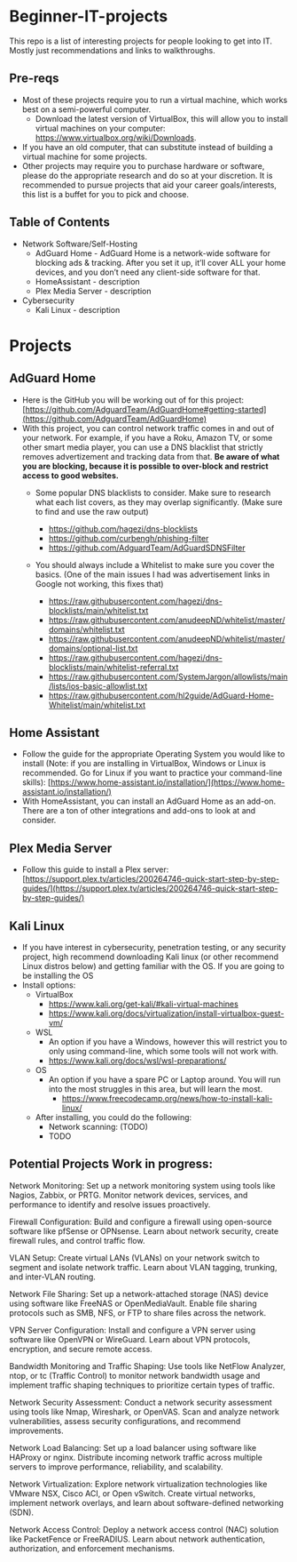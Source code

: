 # Beginner-IT-projects
This repo is a list of interesting projects for people looking to get into IT. Mostly just recommendations and links to walkthroughs.

## Pre-reqs
- Most of these projects require you to run a virtual machine, which works best on a semi-powerful computer.
  - Download the latest version of VirtualBox, this will allow you to install virtual machines on your computer: https://www.virtualbox.org/wiki/Downloads.
- If you have an old computer, that can substitute instead of building a virtual machine for some projects.
- Other projects may require you to purchase hardware or software, please do the appropriate research and do so at your discretion. It is recommended to pursue projects that aid your career goals/interests, this list is a buffet for you to pick and choose.

## Table of Contents
- Network Software/Self-Hosting
  - AdGuard Home - AdGuard Home is a network-wide software for blocking ads & tracking. After you set it up, it’ll cover ALL your home devices, and you don’t need any client-side software for that. 
  - HomeAssistant - description
  - Plex Media Server - description
- Cybersecurity
  - Kali Linux - description


# Projects
## AdGuard Home
- Here is the GitHub you will be working out of for this project: [https://github.com/AdguardTeam/AdGuardHome#getting-started](https://github.com/AdguardTeam/AdGuardHome)
- With this project, you can control  network traffic comes in and out of your network. For example, if you have a Roku, Amazon TV, or some other smart media player, you can use a DNS blacklist that strictly removes advertizement and tracking data from that. **Be aware of what you are blocking, because it is possible to over-block and restrict access to good websites.**
  - Some popular DNS blacklists to consider. Make sure to research what each list covers, as they may overlap significantly. (Make sure to find and use the raw output) 
    - https://github.com/hagezi/dns-blocklists
    - https://github.com/curbengh/phishing-filter
    - https://github.com/AdguardTeam/AdGuardSDNSFilter

  - You should always include a Whitelist to make sure you cover the basics. (One of the main issues I had was advertisement links in Google not working, this fixes that)
    - https://raw.githubusercontent.com/hagezi/dns-blocklists/main/whitelist.txt
    - https://raw.githubusercontent.com/anudeepND/whitelist/master/domains/whitelist.txt
    - https://raw.githubusercontent.com/anudeepND/whitelist/master/domains/optional-list.txt
    - https://raw.githubusercontent.com/hagezi/dns-blocklists/main/whitelist-referral.txt
    - https://raw.githubusercontent.com/SystemJargon/allowlists/main/lists/ios-basic-allowlist.txt
    - https://raw.githubusercontent.com/hl2guide/AdGuard-Home-Whitelist/main/whitelist.txt

## Home Assistant
- Follow the guide for the appropriate Operating System you would like to install (Note: if you are installing in VirtualBox, Windows or Linux is recommended. Go for Linux if you want to practice your command-line skills): [https://www.home-assistant.io/installation/](https://www.home-assistant.io/installation/)
- With HomeAssistant, you can install an AdGuard Home as an add-on. There are a ton of other integrations and add-ons to look at and consider. 

## Plex Media Server
- Follow this guide to install a Plex server: [https://support.plex.tv/articles/200264746-quick-start-step-by-step-guides/](https://support.plex.tv/articles/200264746-quick-start-step-by-step-guides/)

## Kali Linux
- If you have interest in cybersecurity, penetration testing, or any security project, high recommend downloading Kali linux (or other recommend Linux distros below) and getting familiar with the OS. If you are going to be installing the OS
- Install options:
  - VirtualBox
    - https://www.kali.org/get-kali/#kali-virtual-machines
    - https://www.kali.org/docs/virtualization/install-virtualbox-guest-vm/
  - WSL
    - An option if you have a Windows, however this will restrict you to only using command-line, which some tools will not work with.
    - https://www.kali.org/docs/wsl/wsl-preparations/
  - OS 
    - An option if you have a spare PC or Laptop around. You will run into the most struggles in this area, but will learn the most.
      - https://www.freecodecamp.org/news/how-to-install-kali-linux/
  - After installing, you could do the following:
    - Network scanning: (TODO)
    - TODO


## Potential Projects **Work in progress**:
Network Monitoring: Set up a network monitoring system using tools like Nagios, Zabbix, or PRTG. Monitor network devices, services, and performance to identify and resolve issues proactively.

Firewall Configuration: Build and configure a firewall using open-source software like pfSense or OPNsense. Learn about network security, create firewall rules, and control traffic flow.

VLAN Setup: Create virtual LANs (VLANs) on your network switch to segment and isolate network traffic. Learn about VLAN tagging, trunking, and inter-VLAN routing.

Network File Sharing: Set up a network-attached storage (NAS) device using software like FreeNAS or OpenMediaVault. Enable file sharing protocols such as SMB, NFS, or FTP to share files across the network.

VPN Server Configuration: Install and configure a VPN server using software like OpenVPN or WireGuard. Learn about VPN protocols, encryption, and secure remote access.

Bandwidth Monitoring and Traffic Shaping: Use tools like NetFlow Analyzer, ntop, or tc (Traffic Control) to monitor network bandwidth usage and implement traffic shaping techniques to prioritize certain types of traffic.

Network Security Assessment: Conduct a network security assessment using tools like Nmap, Wireshark, or OpenVAS. Scan and analyze network vulnerabilities, assess security configurations, and recommend improvements.

Network Load Balancing: Set up a load balancer using software like HAProxy or nginx. Distribute incoming network traffic across multiple servers to improve performance, reliability, and scalability.

Network Virtualization: Explore network virtualization technologies like VMware NSX, Cisco ACI, or Open vSwitch. Create virtual networks, implement network overlays, and learn about software-defined networking (SDN).

Network Access Control: Deploy a network access control (NAC) solution like PacketFence or FreeRADIUS. Learn about network authentication, authorization, and enforcement mechanisms.
